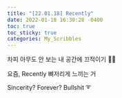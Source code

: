 ```yaml
---
title: "[22.01.18] Recently"
date: 2022-01-18 16:30:28 -0400
toc: true
toc_sticky: true
categories: My_Scribbles
---  
```


차피 아무도 안 보는 내 공간에 끄적이기 ✍🏻   

요즘, Recently 뼈저리게 느끼는 거    

Sincerity? Forever? Bullshit ➰    
